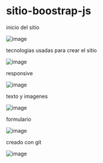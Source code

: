 # sitio-boostrap-js


inicio del sitio

![image](https://user-images.githubusercontent.com/49913741/109239340-ff3d7080-77b3-11eb-8d53-53faca16d33e.png)

tecnologias usadas para crear el sitio

![image](https://user-images.githubusercontent.com/49913741/109239549-707d2380-77b4-11eb-92a8-d98359bf6606.png)


responsive

![image](https://user-images.githubusercontent.com/49913741/109239640-a4584900-77b4-11eb-91f2-8db088f03282.png)

texto y imagenes 

![image](https://user-images.githubusercontent.com/49913741/109239722-e5505d80-77b4-11eb-9bd1-da1754e67653.png)

formulario

![image](https://user-images.githubusercontent.com/49913741/109239830-116bde80-77b5-11eb-8f48-3eecc4f72a54.png)


creado con git 

![image](https://user-images.githubusercontent.com/49913741/109239899-2c3e5300-77b5-11eb-99c4-d7fa3c36315a.png)

